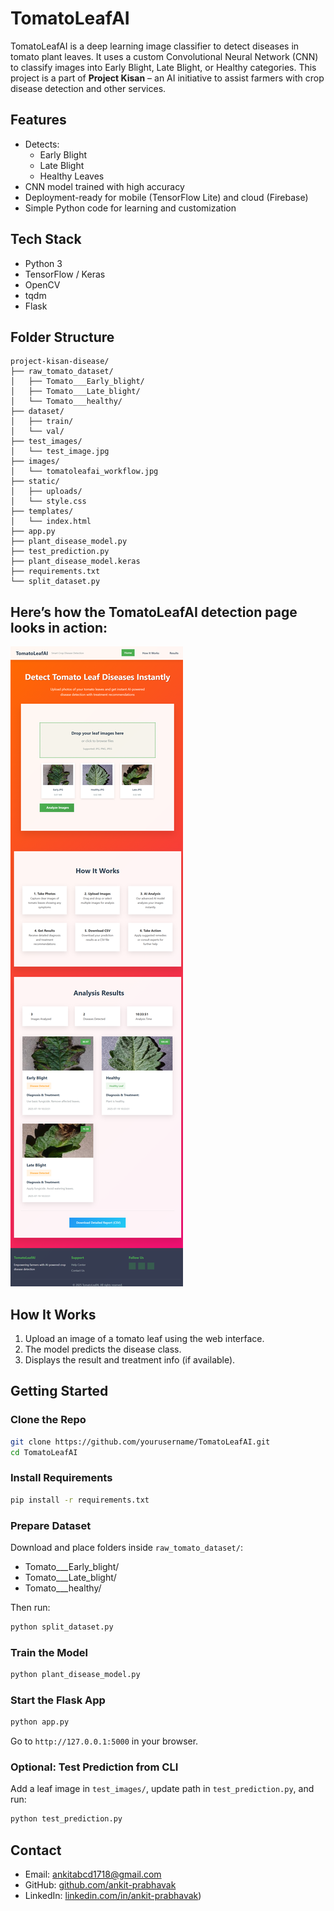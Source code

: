 # TomatoLeafAI

TomatoLeafAI is a deep learning image classifier to detect diseases in tomato plant leaves. It uses a custom Convolutional Neural Network (CNN) to classify images into Early Blight, Late Blight, or Healthy categories. This project is a part of **Project Kisan** – an AI initiative to assist farmers with crop disease detection and other services.

## Features

- Detects:
  - Early Blight
  - Late Blight
  - Healthy Leaves  
- CNN model trained with high accuracy  
- Deployment-ready for mobile (TensorFlow Lite) and cloud (Firebase)  
- Simple Python code for learning and customization

## Tech Stack

- Python 3
- TensorFlow / Keras
- OpenCV
- tqdm
- Flask

## Folder Structure

```text
project-kisan-disease/
├── raw_tomato_dataset/
│   ├── Tomato___Early_blight/
│   ├── Tomato___Late_blight/
│   └── Tomato___healthy/
├── dataset/
│   ├── train/
│   └── val/
├── test_images/
│   └── test_image.jpg
├── images/
│   └── tomatoleafai_workflow.jpg
├── static/
│   ├── uploads/
│   └── style.css
├── templates/
│   └── index.html
├── app.py
├── plant_disease_model.py
├── test_prediction.py
├── plant_disease_model.keras
├── requirements.txt
└── split_dataset.py
```

## Here’s how the TomatoLeafAI detection page looks in action:

![Web Page Screenshot](images/tomatoleafai.png)

## How It Works

1. Upload an image of a tomato leaf using the web interface.
2. The model predicts the disease class.
3. Displays the result and treatment info (if available).

## Getting Started

### Clone the Repo

```bash
git clone https://github.com/yourusername/TomatoLeafAI.git
cd TomatoLeafAI
```

### Install Requirements

```bash
pip install -r requirements.txt
```

### Prepare Dataset

Download and place folders inside `raw_tomato_dataset/`:

- Tomato___Early_blight/
- Tomato___Late_blight/
- Tomato___healthy/

Then run:

```bash
python split_dataset.py
```

### Train the Model

```bash
python plant_disease_model.py
```

### Start the Flask App

```bash
python app.py
```

Go to `http://127.0.0.1:5000` in your browser.

### Optional: Test Prediction from CLI

Add a leaf image in `test_images/`, update path in `test_prediction.py`, and run:

```bash
python test_prediction.py
```


## Contact

- Email: ankitabcd1718@gmail.com
- GitHub: [github.com/ankit-prabhavak](https://github.com/ankit-prabhavak)  
- LinkedIn: [linkedin.com/in/ankit-prabhavak](https://linkedin.com/in/ankit-prabhavak))
